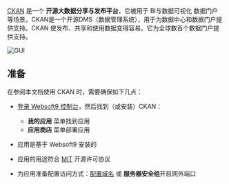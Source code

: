 [CKAN](https://ckan.org/) 是一个 **开源大数据分享与发布平台**，它被用于 BI与数据可视化 数据门户  等场景。CKAN是一个开源DMS（数据管理系统），用于为数据中心和数据门户提供支持。CKAN 使发布、共享和使用数据变得容易。它为全球数百个数据门户提供支持。


![GUI](https://libs.websoft9.com/Websoft9/DocsPicture/zh/ckan/ckan-gui-websoft9.png)


## 准备

在参阅本文档使用 CKAN 时，需要确保如下几点：

- [登录 Websoft9 控制台](./login-console)，然后找到（或安装）CKAN：
  - **我的应用** 菜单找到应用 
  - **应用商店** 菜单部署应用

- 应用是基于 Websoft9 安装的


- 应用的用途符合 [MIT](https://opensource.org/licenses/MIT) 开源许可协议


- 为应用准备配置访问方式：[配置域名](./domain-set) 或 **服务器安全组**开启网外端口